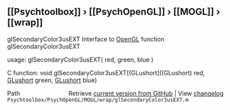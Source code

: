 ## [[Psychtoolbox]] &#8250; [[PsychOpenGL]] &#8250; [[MOGL]] &#8250; [[wrap]]

glSecondaryColor3usEXT  Interface to [OpenGL](OpenGL) function glSecondaryColor3usEXT  
  
usage:  glSecondaryColor3usEXT( red, green, blue )  
  
C function:  void glSecondaryColor3usEXT[(GLushort]((GLushort) red, [GLushort](GLushort) green, [GLushort](GLushort) blue)  




<div class="code_header" style="text-align:right;">
  <span style="float:left;">Path&nbsp;&nbsp;</span> <span class="counter">Retrieve <a href=
  "https://raw.github.com/Psychtoolbox-3/Psychtoolbox-3/beta/Psychtoolbox/PsychOpenGL/MOGL/wrap/glSecondaryColor3usEXT.m">current version from GitHub</a> | View <a href=
  "https://github.com/Psychtoolbox-3/Psychtoolbox-3/commits/beta/Psychtoolbox/PsychOpenGL/MOGL/wrap/glSecondaryColor3usEXT.m">changelog</a></span>
</div>
<div class="code">
  <code>Psychtoolbox/PsychOpenGL/MOGL/wrap/glSecondaryColor3usEXT.m</code>
</div>

